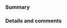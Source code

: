 <!--
⚠️ If you do not respect this template, your pull request will be closed.
⚠️ Your pull request title should be short detailed and understandable for all.
⚠️ Also, please add a release note file using reno if the change needs to be
  documented in the release notes.
⚠️ If your pull request fixes an open issue, please link to the issue.

- [ ] I have added the tests to cover my changes.
- [ ] I have updated the documentation accordingly.
- [ ] I have read the CONTRIBUTING document.
-->

### Summary



### Details and comments


